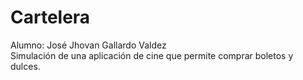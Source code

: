 # Cartelera
Alumno: José Jhovan Gallardo Valdez  
Simulación de una aplicación de cine que permite comprar boletos y dulces.
